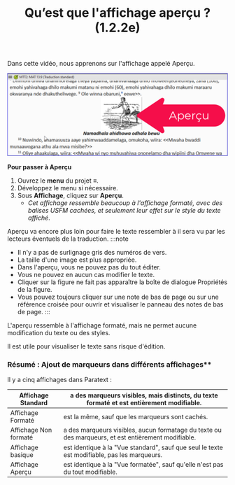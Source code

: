﻿---
title: Qu’est que l'affichage aperçu ? (1.2.2e)
---

Dans cette vidéo, nous apprenons sur l'affichage appelé Aperçu.

![](../media/d1de3698a2609d7d12e00b04228627be.png)

**Pour passer à Aperçu**

1.  Ouvrez le **menu** du projet **≡**.
1.  Développez le menu si nécessaire.
1.  Sous **Affichage**, cliquez sur **Aperçu**.  
     -  *Cet affichage ressemble beaucoup à l'affichage formaté, avec des balises USFM cachées, et seulement leur effet sur le style du texte affiché*.

Aperçu va encore plus loin pour faire le texte ressembler à il sera vu par les lecteurs éventuels de la traduction.
:::note
-  Il n'y a pas de surlignage gris des numéros de vers.
-  La taille d'une image est plus appropriée.
-  Dans l'aperçu, vous ne pouvez pas du tout éditer.
-  Vous ne pouvez en aucun cas modifier le texte.
-  Cliquer sur la figure ne fait pas apparaître la boîte de dialogue Propriétés de la figure.
-  Vous pouvez toujours cliquer sur une note de bas de page ou sur une référence croisée pour ouvrir et visualiser le panneau des notes de bas de page.
:::

L'aperçu ressemble à l'affichage formaté, mais ne permet aucune modification du texte ou des styles.

Il est utile pour visualiser le texte sans risque d'édition.

### Résumé : Ajout de marqueurs dans différents affichages**

Il y a cinq affichages dans Paratext :

| Affichage Standard    | a des marqueurs visibles, mais distincts, du texte formaté et est entièrement modifiable.           |
|-----------------------|-----------------------------------------------------------------------------------------------------|
| Affichage Formaté     | est la même, sauf que les marqueurs sont cachés.                                                    |
| Affichage Non formaté | a des marqueurs visibles, aucun formatage du texte ou des marqueurs, et est entièrement modifiable. |
| Affichage basique     | est identique à la "Vue standard", sauf que seul le texte est modifiable, pas les marqueurs.        |
| Affichage Aperçu      | est identique à la "Vue formatée", sauf qu'elle n'est pas du tout modifiable.                       |

